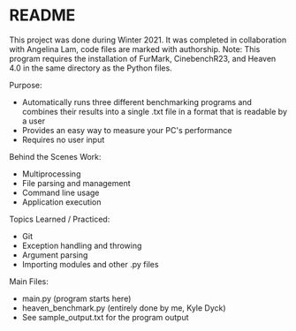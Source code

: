 # README

This project was done during Winter 2021. It was completed in collaboration with Angelina Lam, code files are marked with authorship.
Note: This program requires the installation of FurMark, CinebenchR23, and Heaven 4.0 in the same directory as the Python files.

Purpose:

* Automatically runs three different benchmarking programs and combines their results into a single .txt file in a format that is readable by a user
* Provides an easy way to measure your PC's performance
* Requires no user input

Behind the Scenes Work:

* Multiprocessing
* File parsing and management
* Command line usage
* Application execution

Topics Learned / Practiced:

* Git
* Exception handling and throwing
* Argument parsing
* Importing modules and other .py files

Main Files:

* main.py (program starts here)
* heaven_benchmark.py (entirely done by me, Kyle Dyck)
* See sample_output.txt for the program output

